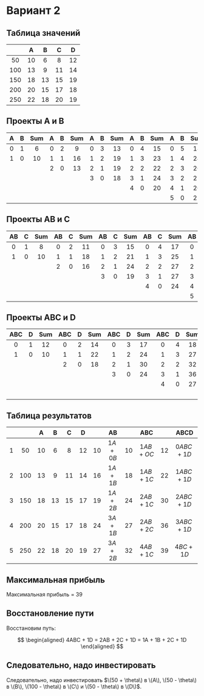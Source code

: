 # Вариант 2

## Таблица значений
 |  | A | B | C | D |
 | :--: | :--: | :--: | :--: | :--: |
 | 50 | 10 | 6 | 8 | 12 |
 | 100 | 13 | 9 | 11 | 14 |
 | 150 | 18 | 13 | 15 | 19 |
 | 200 | 20 | 15 | 17 | 18 |
 | 250 | 22 | 18 | 20 | 19 |

## Проекты A и B
 | A | B | Sum | A | B | Sum | A | B | Sum | A | B | Sum | A | B | Sum |
 | :--: | :--: | :--: | :--: | :--: | :--: | :--: | :--: | :--: | :--: | :--: | :--: | :--: | :--: | :--: |
 | 0 | 1 | 6 | 0 | 2 | 9 | 0 | 3 | 13 | 0 | 4 | 15 | 0 | 5 | 18 |
 | 1 | 0 | 10 | 1 | 1 | 16 | 1 | 2 | 19 | 1 | 3 | 23 | 1 | 4 | 24 |
 |  |  |  | 2 | 0 | 13 | 2 | 1 | 19 | 2 | 2 | 22 | 2 | 3 | 26 |
 |  |  |  |  |  |  | 3 | 0 | 18 | 3 | 1 | 24 | 3 | 2 | 27 |
 |  |  |  |  |  |  |  |  |  | 4 | 0 | 20 | 4 | 1 | 26 |
 |  |  |  |  |  |  |  |  |  |  |  |  | 5 | 0 | 22 | 

## Проекты AB и C
 | AB | C | Sum | AB | C | Sum | AB | C | Sum | AB | C | Sum | AB | C | Sum |
 | :--: | :--: | :--: | :--: | :--: | :--: | :--: | :--: | :--: | :--: | :--: | :--: | :--: | :--: | :--: |
 | 0 | 1 | 8 | 0 | 2 | 11 | 0 | 3 | 15 | 0 | 4 | 17 | 0 | 5 | 20 |
 | 1 | 0 | 10 | 1 | 1 | 18 | 1 | 2 | 21 | 1 | 3 | 25 | 1 | 4 | 27 |
 |  |  |  | 2 | 0 | 16 | 2 | 1 | 24 | 2 | 2 | 27 | 2 | 3 | 31 |
 |  |  |  |  |  |  | 3 | 0 | 19 | 3 | 1 | 27 | 3 | 2 | 30 |
 |  |  |  |  |  |  |  |  |  | 4 | 0 | 24 | 4 | 1 | 32 |
 |  |  |  |  |  |  |  |  |  |  |  |  | 5 | 0 | 27 |

## Проекты ABC и D
 | ABC | D | Sum | ABC | D | Sum | ABC | D | Sum | ABC | D | Sum | ABC | D | Sum |
 | :--: | :--: | :--: | :--: | :--: | :--: | :--: | :--: | :--: | :--: | :--: | :--: | :--: | :--: | :--: |
 | 0 | 1 | 12 | 0 | 2 | 14 | 0 | 3 | 17 | 0 | 4 | 18 | 0 | 5 | 19 |
 | 1 | 0 | 10 | 1 | 1 | 22 | 1 | 2 | 24 | 1 | 3 | 27 | 1 | 4 | 28 |
 |  |  |  | 2 | 0 | 18 | 2 | 1 | 30 | 2 | 2 | 32 | 2 | 2 | 35 |
 |  |  |  |  |  |  | 3 | 0 | 24 | 3 | 1 | 36 | 3 | 2 | 38 |
 |  |  |  |  |  |  |  |  |  | 4 | 0 | 27 | 4 | 1 | 39 |
 |  |  |  |  |  |  |  |  |  |  |  |  | 5 | 0 | 32 |

## Таблица результатов
 |  |  | A | B | C | D |  | AB |  | ABC |  | ABCD |
 | :--: | :--: | :--: | :--: | :--: | :--: | :--: | :--: | :--: | :--: | :--: | :--: |
 | 1 | 50 |  10 | 6 | 8 | 12 | 10 | $1 A+0 B$ | 10 | $1 A B+O C$ | 12 | $0 A B C+1 D$ |
 | 2 | 100 | 13 | 9 | 11 | 14 | 16 | $1 A+1 B$ | 18 | $1 A B+1 C$ | 22 | $1 A B C+1 D$ |
 | 3 | 150 | 18 | 13 | 15 | 17 | 19 | $1 A+2 B$ | 24 | $2 A B+1 C$ | 30 | $2 A B C+1 D$ |
 | 4 | 200 | 20 | 15 | 17 | 18 | 24 | $3 A+1 B$ | 27 | $2 A B+2 C$ | 36 | $3 A B C+1 D$ |
 | 5 | 250 | 22 | 18 | 20 | 19 | 27 | $3 A+2 B$ | 32 | $4 A B+1 C$ | 39 | $4 B C+1 D$ |

## Максимальная прибыль

Максимальная прибыль = 39

## Восстановление пути

Восстановим путь:

$$
\begin{aligned}
4ABC + 1D = 2AB + 2C + 1D = 1A + 1B + 2C + 1D 
\end{aligned}
$$

## Следовательно, надо инвестировать

Следовательно, надо инвестировать $\(50 + \theta\) в \(A\), \(50 - \theta\) в \(B\), \(100 - \theta\) в \(C\) и \(50 - \theta\) в \(D\)$.
